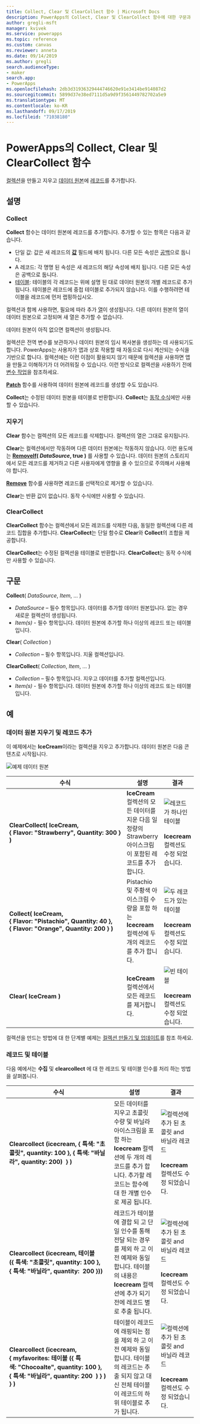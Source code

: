 ```yaml
---
title: Collect, Clear 및 ClearCollect 함수 | Microsoft Docs
description: PowerApps의 Collect, Clear 및 ClearCollect 함수에 대한 구문과 예제를 포함한 참조 정보
author: gregli-msft
manager: kvivek
ms.service: powerapps
ms.topic: reference
ms.custom: canvas
ms.reviewer: anneta
ms.date: 09/14/2019
ms.author: gregli
search.audienceType:
- maker
search.app:
- PowerApps
ms.openlocfilehash: 2db3d31936329444746620e91e3414be914087d2
ms.sourcegitcommit: 5899d37e38ed7111d5a9d9f3561449782702a5e9
ms.translationtype: MT
ms.contentlocale: ko-KR
ms.lasthandoff: 09/17/2019
ms.locfileid: "71038180"
---
```

# <a name="collect-clear-and-clearcollect-functions-in-powerapps"></a>PowerApps의 Collect, Clear 및 ClearCollect 함수

[컬렉션](../working-with-data-sources.md#collections)을 만들고 지우고 [데이터 원본](../working-with-data-sources.md)에 [레코드](../working-with-tables.md#records)를 추가합니다.

## <a name="description"></a>설명

### <a name="collect"></a>Collect

**Collect** 함수는 데이터 원본에 레코드를 추가합니다. 추가할 수 있는 항목은 다음과 같습니다.

- 단일 값: 값은 새 레코드의 **[값](function-value.md)** 필드에 배치 됩니다.  다른 모든 속성은 [공백](function-isblank-isempty.md)으로 둡니다.
- A 레코드: 각 명명 된 속성은 새 레코드의 해당 속성에 배치 됩니다.  다른 모든 속성은 공백으로 둡니다.
- [테이블](../working-with-tables.md): 테이블의 각 레코드는 위에 설명 된 대로 데이터 원본의 개별 레코드로 추가 됩니다. 테이블은 레코드에 중첩 테이블로 추가되지 않습니다. 이를 수행하려면 테이블을 레코드에 먼저 랩핑하십시오.

컬렉션과 함께 사용하면, 필요에 따라 추가 [열](../working-with-tables.md#columns)이 생성됩니다. 다른 데이터 원본의 열이 데이터 원본으로 고정되며 새 열은 추가할 수 없습니다.  

데이터 원본이 아직 없으면 컬렉션이 생성됩니다.

컬렉션은 전역 변수를 보관하거나 데이터 원본의 임시 복사본을 생성하는 데 사용되기도 합니다. PowerApps는 사용자가 앱과 상호 작용할 때 자동으로 다시 계산되는 수식을 기반으로 합니다. 컬렉션에는 이런 이점이 활용되지 않기 때문에 컬렉션을 사용하면 앱을 만들고 이해하기가 더 어려워질 수 있습니다. 이런 방식으로 컬렉션을 사용하기 전에 [변수 작업](../working-with-variables.md)을 참조하세요.

**[Patch](function-patch.md)** 함수를 사용하여 데이터 원본에 레코드를 생성할 수도 있습니다.

**Collect**는 수정된 데이터 원본을 테이블로 반환합니다.  **Collect**는 [동작 수식](../working-with-formulas-in-depth.md)에만 사용할 수 있습니다.

### <a name="clear"></a>지우기

**Clear** 함수는 컬렉션의 모든 레코드를 삭제합니다.  컬렉션의 열은 그대로 유지됩니다.

**Clear**는 컬렉션에서만 작동하며 다른 데이터 원본에는 작동하지 않습니다.  이런 용도에는 **[RemoveIf](function-remove-removeif.md)( *DataSource*, true )** 를 사용할 수 있습니다.  데이터 원본의 스토리지에서 모든 레코드를 제거하고 다른 사용자에게 영향을 줄 수 있으므로 주의해서 사용해야 합니다.

**[Remove](function-remove-removeif.md)** 함수를 사용하면 레코드를 선택적으로 제거할 수 있습니다.

**Clear**는 반환 값이 없습니다.  동작 수식에만 사용할 수 있습니다.

### <a name="clearcollect"></a>ClearCollect

**ClearCollect** 함수는 컬렉션에서 모든 레코드를 삭제한 다음, 동일한 컬렉션에 다른 레코드 집합을 추가합니다.  **ClearCollect**는 단일 함수로 **Clear**와 **Collect**의 조합을 제공합니다.

**ClearCollect**는 수정된 컬렉션을 테이블로 반환합니다.  **ClearCollect**는 동작 수식에만 사용할 수 있습니다.

## <a name="syntax"></a>구문

**Collect**( *DataSource*, *Item*, ... )

* *DataSource* – 필수 항목입니다. 데이터를 추가할 데이터 원본입니다.  없는 경우 새로운 컬렉션이 생성됩니다.
* *Item(s)* - 필수 항목입니다.  데이터 원본에 추가할 하나 이상의 레코드 또는 테이블입니다.  

**Clear**( *Collection* )

* *Collection* – 필수 항목입니다. 지울 컬렉션입니다.

**ClearCollect**( *Collection*, *Item*, ... )

* *Collection* – 필수 항목입니다. 지우고 데이터를 추가할 컬렉션입니다.
* *Item(s)* - 필수 항목입니다.  데이터 원본에 추가할 하나 이상의 레코드 또는 테이블입니다.  

## <a name="examples"></a>예

### <a name="clearing-and-adding-records-to-a-data-source"></a>데이터 원본 지우기 및 레코드 추가

이 예제에서는 **IceCream**이라는 컬렉션을 지우고 추가합니다. 데이터 원본은 다음 콘텐츠로 시작됩니다.

![예제 데이터 원본](media/function-clear-collect-clearcollect/icecream.png)

| 수식 | 설명 | 결과 |
| --- | --- | --- |
| **ClearCollect( IceCream, {&nbsp;Flavor:&nbsp;"Strawberry",&nbsp;Quantity:&nbsp;300&nbsp;} )** |**IceCream** 컬렉션의 모든 데이터를 지운 다음 일정량의 Strawberry 아이스크림이 포함된 레코드를 추가합니다. |<style>img {최대 너비: 없음}</style> ![레코드가 하나인 테이블](media/function-clear-collect-clearcollect/icecream-clearcollect.png)<br><br>**Icecream** 컬렉션도 수정 되었습니다. |
| **Collect( IceCream, {&nbsp;Flavor:&nbsp;"Pistachio",&nbsp;Quantity:&nbsp;40&nbsp;}, {&nbsp;Flavor:&nbsp;"Orange",&nbsp;Quantity:&nbsp;200&nbsp;}  )** |Pistachio 및 주황색 아이스크림 수량을 포함 하는 **Icecream** 컬렉션에 두 개의 레코드를 추가 합니다. |![두 레코드가 있는 테이블](media/function-clear-collect-clearcollect/icecream-collect.png)<br><br>**Icecream** 컬렉션도 수정 되었습니다. |
| **Clear( IceCream )** |**IceCream** 컬렉션에서 모든 레코드를 제거합니다. |![빈 테이블](media/function-clear-collect-clearcollect/icecream-clear.png)<br><br>**Icecream** 컬렉션도 수정 되었습니다. |

컬렉션을 만드는 방법에 대 한 단계별 예제는 [컬렉션 만들기 및 업데이트](../create-update-collection.md)를 참조 하세요.

### <a name="records-and-tables"></a>레코드 및 테이블

다음 예에서는 **수집** 및 **clearcollect** 에 대 한 레코드 및 테이블 인수를 처리 하는 방법을 살펴봅니다.

| 수식 | 설명 | 결과 |
| --- | --- | --- |
| **Clearcollect (icecream, {&nbsp;특색:&nbsp;"초콜릿",&nbsp;quantity:&nbsp;100&nbsp;}, {&nbsp;특색:&nbsp;"바닐라",&nbsp;quantity:&nbsp;200) &nbsp;}  )** | 모든 데이터를 지우고 초콜릿 수량 및 바닐라 아이스크림을 포함 하는 **Icecream** 컬렉션에 두 개의 레코드를 추가 합니다.  추가할 레코드는 함수에 대 한 개별 인수로 제공 됩니다.| ![컬렉션에 추가 된 초콜릿 and 바닐라 레코드](media/function-clear-collect-clearcollect/icecream.png) <br><br>**Icecream** 컬렉션도 수정 되었습니다. |
| **Clearcollect (icecream, 테이블 ({&nbsp;특색:&nbsp;"초콜릿",&nbsp;quantity:&nbsp;100&nbsp;}, {&nbsp;특색:&nbsp;"바닐라",&nbsp;quantity:&nbsp; 200&nbsp;}))** | 레코드가 테이블에 결합 되 고 단일 인수를 통해 전달 되는 경우를 제외 하 고 이전 예제와 동일 합니다. 테이블의 내용은 **Icecream** 컬렉션에 추가 되기 전에 레코드 별로 추출 됩니다. | ![컬렉션에 추가 된 초콜릿 and 바닐라 레코드](media/function-clear-collect-clearcollect/icecream.png)<br><br>**Icecream** 컬렉션도 수정 되었습니다. |
| **Clearcollect (icecream,<br>{&nbsp;myfavorites: 테이블 ({&nbsp;특색:&nbsp;"Chocoalte",&nbsp;quantity:&nbsp;100&nbsp;}, {&nbsp;특색:&nbsp;"바닐라",&nbsp;quantity:&nbsp;200&nbsp; ) } ) } )** | 테이블이 레코드에 래핑되는 점을 제외 하 고 이전 예제와 동일 합니다.  테이블의 레코드는 추출 되지 않고 대신 전체 테이블이 레코드의 하위 테이블로 추가 됩니다. | ![컬렉션에 추가 된 초콜릿 and 바닐라 레코드](media/function-clear-collect-clearcollect/icecream-myfavorites.png)<br><br>**Icecream** 컬렉션도 수정 되었습니다. |


